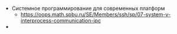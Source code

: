 - Системное программирование для современных платформ 
	- https://oops.math.spbu.ru/SE/Members/ssh/sp/07-system-v-interprocess-communication-ipc
- 